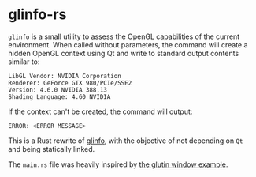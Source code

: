 glinfo-rs
=========

`glinfo` is a small utility to assess the OpenGL capabilities of the current environment. When called without parameters, the command will create a hidden OpenGL context using Qt and write to standard output contents similar to:

```
LibGL Vendor: NVIDIA Corporation
Renderer: GeForce GTX 980/PCIe/SSE2
Version: 4.6.0 NVIDIA 388.13
Shading Language: 4.60 NVIDIA
```

If the context can't be created, the command will output:

```
ERROR: <ERROR MESSAGE>
```

This is a Rust rewrite of [glinfo](https://github.com/ESSS/glinfo), with the objective of not depending on `Qt` and being statically linked.

The `main.rs` file was heavily inspired by [the glutin window example](https://github.com/rust-windowing/glutin/blob/0433af9018febe0696c485ed9d66c40dad41f2d4/glutin_examples/examples/window.rs#L1-L7).